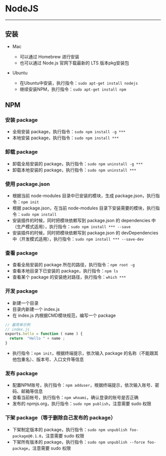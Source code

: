 # NodeJS
***

## 安装
* Mac
    * 可以通过 Homebrew 进行安装
    * 也可以通过 Node.js 官网下载最新的 LTS 版本pkg安装包

* Ubuntu
    * 在Ubuntu中安装，执行指令：`sudo apt-get install nodejs`
    * 继续安装NPM，执行指令：`sudo apt-get install npm`

## NPM
### 安装 package
* 全局安装 package，执行指令：`sudo npm install -g ***`
* 本地安装 package，执行指令：`sudo npm install ***`

### 卸载 package
* 卸载全局安装的 package，执行指令：`sudo npm uninstall -g ***`
* 卸载本地安装的 package，执行指令：`sudo npm uninstall ***`

### 使用 package.json
* 根据当前 node-modules 目录中已安装的模块，生成 package.json，执行指令：`npm init`
* 根据 package.json，在当前 node-modules 目录下安装需要的模块，执行指令：`sudo npm install`
* 安装插件的时候，同时把模块依赖写到 package.json 的 dependencies 中（生产模式适用），执行指令：`sudo npm install *** --save`
* 安装插件的时候，同时把模块依赖写到 package.json 的 devDependencies 中（开发模式适用），执行指令：`sudo npm install *** --save-dev`

### 查看 package
* 查看全局安装的 package 所在的路径，执行指令：`npm root -g`
* 查看本地目录下已安装的 package，执行指令：`npm ls`
* 查看某个 package 的安装绝对路径，执行指令：`which ***`

### 开发 package
* 新建一个目录
* 目录内新建一个 index.js
* 在 index.js 内根据CMD模块规范，编写一个 package

```javascript
// 最简单示例
// index.js
exports.hello = function ( name ) {
  return  "Hello " + name ;
}
```

* 执行指令：`npm init`，根据终端提示，依次输入 package 的名称（不能跟其他包重名）、版本号、入口文件等信息

### 发布 package
* 配置NPM账号，执行指令：`npm adduser`，根据终端提示，依次输入账号、密码、邮箱等信息
* 查看当前帐号，执行指令：`npm whoami`，确认登录的账号是否正确
* 发布的 npmjs.org，执行指令：`sudo npm publish`，注意需要 sudo 权限

### 下架 package（等于删除自己发布的 package）
* 下架制定版本的 package，执行指令：`sudo npm unpublish foo-package@0.1.0`，注意需要 sudo 权限
* 下架所有版本的 package，执行指令：`sudo npm unpublish --force foo-package`，注意需要 sudo 权限
